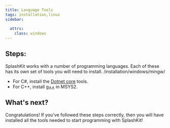 ```yaml
---
title: Language Tools
tags: installation,linux
sidebar:
 
  attrs:
    class: windows
---
```

## Steps:
SplashKit works with a number of programming languages. Each of these has its own set of tools you will need to install.
/installation/windows/mingw/
- For C#, install the [Dotnet core](/installation/windows/mingw/languages/dotnet/) tools.
- For C++, install [g++](/installation/windows/mingw/languages/gcc) in MSYS2.


## What's next?
Congratulations! If you've followed these steps correctly, then you will have installed all the tools needed to start programming with SplashKit!
